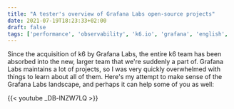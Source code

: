 ```yaml
---
title: "A tester's overview of Grafana Labs open-source projects"
date: 2021-07-19T18:23:33+02:00
draft: false
tags: ['performance', 'observability', 'k6.io', 'grafana', 'english', 'video']
---
```

Since the acquisition of k6 by Grafana Labs, the entire k6 team has been absorbed into the new, larger team that we're suddenly a part of. Grafana Labs maintains a lot of projects, so I was very quickly overwhelmed with things to learn about all of them. Here's my attempt to make sense of the Grafana Labs landscape, and perhaps it can help some of you as well:

{{< youtube _DB-lNZW7LQ >}}